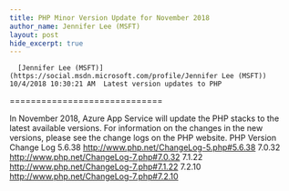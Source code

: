 ```yaml
---
title: PHP Minor Version Update for November 2018
author_name: Jennifer Lee (MSFT)
layout: post
hide_excerpt: true
---
```

      [Jennifer Lee (MSFT)](https://social.msdn.microsoft.com/profile/Jennifer Lee (MSFT))  10/4/2018 10:30:21 AM  Latest version updates to PHP
=============================

 In November 2018, Azure App Service will update the PHP stacks to the latest available versions. For information on the changes in the new versions, please see the change logs on the PHP website.    PHP Version Change Log   5.6.38 <http://www.php.net/ChangeLog-5.php#5.6.38>   7.0.32 <http://www.php.net/ChangeLog-7.php#7.0.32>   7.1.22 <http://www.php.net/ChangeLog-7.php#7.1.22>   7.2.10 <http://www.php.net/ChangeLog-7.php#7.2.10>        